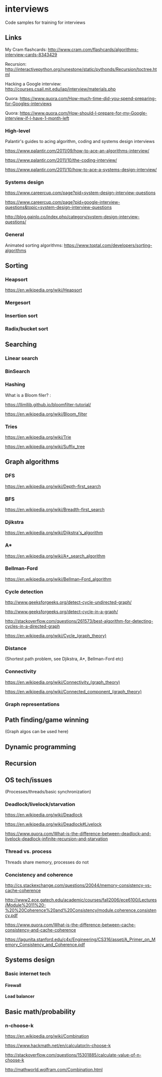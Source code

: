 # interviews
Code samples for training for interviews


## Links

My Cram flashcards: http://www.cram.com/flashcards/algorithms-interview-cards-8343429

Recursion: http://interactivepython.org/runestone/static/pythonds/Recursion/toctree.html

Hacking a Google interview: http://courses.csail.mit.edu/iap/interview/materials.php

Quora: https://www.quora.com/How-much-time-did-you-spend-preparing-for-Googles-interviews

Quora: https://www.quora.com/How-should-I-prepare-for-my-Google-interview-if-I-have-1-month-left

### High-level

Palantir's guides to acing algorithm, coding and systems design interviews

https://www.palantir.com/2011/09/how-to-ace-an-algorithms-interview/

https://www.palantir.com/2011/10/the-coding-interview/

https://www.palantir.com/2011/10/how-to-ace-a-systems-design-interview/


### Systems design
https://www.careercup.com/page?pid=system-design-interview-questions

https://www.careercup.com/page?pid=google-interview-questions&topic=system-design-interview-questions

http://blog.gainlo.co/index.php/category/system-design-interview-questions/

### General
Animated sorting algorithms: https://www.toptal.com/developers/sorting-algorithms

## Sorting

### Heapsort
https://en.wikipedia.org/wiki/Heapsort

### Mergesort

### Insertion sort

### Radix/bucket sort

## Searching

### Linear search

### BinSearch

### Hashing

What is a Bloom filer? : 

https://llimllib.github.io/bloomfilter-tutorial/

https://en.wikipedia.org/wiki/Bloom_filter

### Tries

https://en.wikipedia.org/wiki/Trie

https://en.wikipedia.org/wiki/Suffix_tree



## Graph algorithms

### DFS
https://en.wikipedia.org/wiki/Depth-first_search

### BFS
https://en.wikipedia.org/wiki/Breadth-first_search

### Djikstra
https://en.wikipedia.org/wiki/Dijkstra's_algorithm

### A*
https://en.wikipedia.org/wiki/A*_search_algorithm

### Bellman-Ford
https://en.wikipedia.org/wiki/Bellman–Ford_algorithm

### Cycle detection
http://www.geeksforgeeks.org/detect-cycle-undirected-graph/

http://www.geeksforgeeks.org/detect-cycle-in-a-graph/

http://stackoverflow.com/questions/261573/best-algorithm-for-detecting-cycles-in-a-directed-graph

https://en.wikipedia.org/wiki/Cycle_(graph_theory)


### Distance
(Shortest path problem, see Djikstra, A*, Bellman-Ford etc)


### Connectivity
https://en.wikipedia.org/wiki/Connectivity_(graph_theory)

https://en.wikipedia.org/wiki/Connected_component_(graph_theory)

### Graph representations

## Path finding/game winning

(Graph algos can be used here)

## Dynamic programming

## Recursion

## OS tech/issues
(Processes/threads/basic synchronization)

### Deadlock/livelock/starvation
https://en.wikipedia.org/wiki/Deadlock

https://en.wikipedia.org/wiki/Deadlock#Livelock

https://www.quora.com/What-is-the-difference-between-deadlock-and-livelock-deadlock-infinite-recursion-and-starvation

### Thread vs. process
Threads share memory, processes do not

### Concistency and coherence

http://cs.stackexchange.com/questions/20044/memory-consistency-vs-cache-coherence

http://www2.ece.gatech.edu/academic/courses/fall2006/ece6100/Lectures/Module%2011%20-%20%20Coherence%20and%20Consistency/module.coherence.consistency.pdf

https://www.quora.com/What-is-the-difference-between-cache-consistency-and-cache-coherence

https://lagunita.stanford.edu/c4x/Engineering/CS316/asset/A_Primer_on_Memory_Consistency_and_Coherence.pdf

## Systems design

### Basic internet tech

#### Firewall

#### Load balancer


## Basic math/probability

### n-choose-k
https://en.wikipedia.org/wiki/Combination

https://www.hackmath.net/en/calculator/n-choose-k

http://stackoverflow.com/questions/15301885/calculate-value-of-n-choose-k

http://mathworld.wolfram.com/Combination.html

